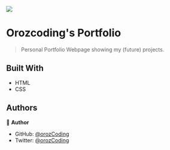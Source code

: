 ![](https://img.shields.io/badge/Microverse-blueviolet)

# Orozcoding's Portfolio

> Personal Portfolio Webpage showing my (future) projects.


## Built With

- HTML
- CSS

## Authors

👤 **Author**

- GitHub: [@orozCoding](https://github.com/orozCoding)
- Twitter: [@orozCoding](https://twitter.com/orozCoding)
